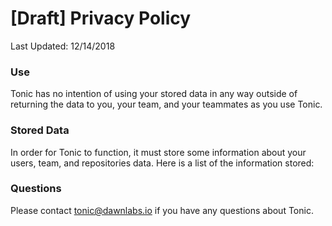 # [Draft] Privacy Policy

Last Updated: 12/14/2018

### Use

Tonic has no intention of using your stored data in any
way outside of returning the data to you, your team, and
your teammates as you use Tonic.

### Stored Data

In order for Tonic to function, it must store some
information about your users, team, and repositories data.
Here is a list of the information
stored:

### Questions

Please contact [tonic@dawnlabs.io](mailto:tonic@dawnlabs.io) if you have any questions
about Tonic.
